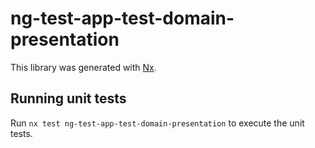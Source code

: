 # ng-test-app-test-domain-presentation

This library was generated with [Nx](https://nx.dev).

## Running unit tests

Run `nx test ng-test-app-test-domain-presentation` to execute the unit tests.

